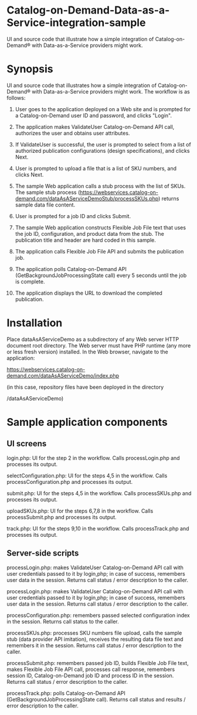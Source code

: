 # Catalog-on-Demand-Data-as-a-Service-integration-sample
UI and source code that illustrate how a simple integration of Catalog-on-Demand® with Data-as-a-Service providers might work.

# Synopsis

UI and source code that illustrates how a simple integration of Catalog-on-Demand® with Data-as-a-Service providers might work. The workflow is as follows:

1. User goes to the application deployed on a Web site and is prompted for a Catalog-on-Demand user ID and password, and clicks "Login". 

2. The application makes ValidateUser Catalog-on-Demand API call, authorizes the user and obtains user attributes.

3. If ValidateUser is successful, the user is prompted to select from a list of authorized publication configurations (design specifications), and clicks Next.

4. User is prompted to upload a file that is a list of SKU numbers, and clicks Next.

5. The sample Web application calls a stub process with the list of SKUs. The sample stub process (https://webservices.catalog-on-demand.com/dataAsAServiceDemoStub/processSKUs.php) returns sample data file content.

6. User is prompted for a job ID and clicks Submit.

7. The sample Web application constructs Flexible Job File text that uses the job ID, configuration, and product data from the stub. The publication title and header are hard coded in this sample.

8. The application calls Flexible Job File API and submits the publication job. 

9. The application polls Catalog-on-Demand API (GetBackgroundJobProcessingState call) every 5 seconds until the job is complete. 

10. The application displays the URL to download the completed publication.

# Installation

Place dataAsAServiceDemo as a subdirectory of any Web server HTTP document root directory. The Web server must have PHP runtime (any more or less fresh version) installed. In the Web browser, navigate to the application: 

https://webservices.catalog-on-demand.com/dataAsAServiceDemo/index.php

(in this case, repository files have been deployed in the directory

/dataAsAServiceDemo)

# Sample application components

## UI screens

login.php: UI for the step 2 in the workflow. Calls processLogin.php and processes its output.

selectConfiguration.php: UI for the steps 4,5 in the workflow. Calls processConfiguration.php and processes its output.

submit.php: UI for the steps 4,5 in the workflow. Calls processSKUs.php and processes its output.

uploadSKUs.php: UI for the steps 6,7,8 in the workflow. Calls processSubmit.php and processes its output.

track.php: UI for the steps 9,10 in the workflow. Calls processTrack.php and processes its output.

## Server-side scripts

processLogin.php: makes ValidateUser Catalog-on-Demand API call with user credentials passed to it by login,php; in case of success, remembers user data in the session. Returns call status / error description to the caller.

processLogin.php: makes ValidateUser Catalog-on-Demand API call with user credentials passed to it by login,php; in case of success, remembers user data in the session. Returns call status / error description to the caller.

processConfiguration.php: remembers passed selected configuration index in the session. Returns call status to the caller.

processSKUs.php: processes SKU numbers file upload, calls the sample stub (data provider API imitation), receives the resulting data file text and remembers it in the session. Returns call status / error description to the caller.

processSubmit.php: remembers passed job ID, builds Flexible Job File text, makes Flexible Job File API call, processes call response, remembers session ID, Catalog-on-Demand job ID and process ID in the session. Returns call status / error description to the caller.

processTrack.php: polls Catalog-on-Demand API (GetBackgroundJobProcessingState call). Returns call status and results / error description to the caller.
